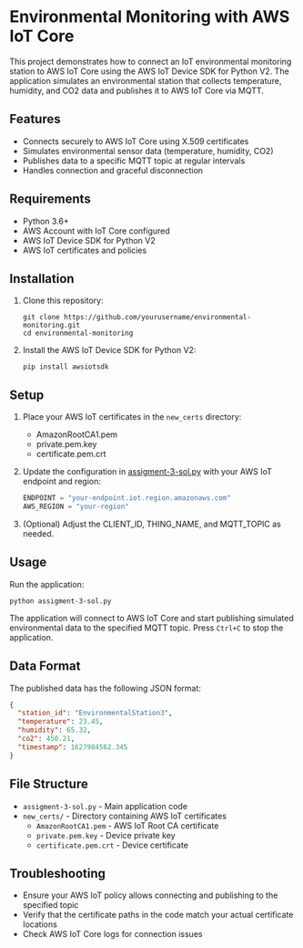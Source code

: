 # Environmental Monitoring with AWS IoT Core

This project demonstrates how to connect an IoT environmental monitoring station to AWS IoT Core using the AWS IoT Device SDK for Python V2. The application simulates an environmental station that collects temperature, humidity, and CO2 data and publishes it to AWS IoT Core via MQTT.

## Features

- Connects securely to AWS IoT Core using X.509 certificates
- Simulates environmental sensor data (temperature, humidity, CO2)
- Publishes data to a specific MQTT topic at regular intervals
- Handles connection and graceful disconnection

## Requirements

- Python 3.6+
- AWS Account with IoT Core configured
- AWS IoT Device SDK for Python V2
- AWS IoT certificates and policies

## Installation

1. Clone this repository:
   ```
   git clone https://github.com/yourusername/environmental-monitoring.git
   cd environmental-monitoring
   ```

2. Install the AWS IoT Device SDK for Python V2:
   ```
   pip install awsiotsdk
   ```

## Setup

1. Place your AWS IoT certificates in the `new_certs` directory:
   - AmazonRootCA1.pem
   - private.pem.key
   - certificate.pem.crt

2. Update the configuration in [assigment-3-sol.py](assigment-3-sol.py) with your AWS IoT endpoint and region:
   ```python
   ENDPOINT = "your-endpoint.iot.region.amazonaws.com"
   AWS_REGION = "your-region"
   ```

3. (Optional) Adjust the CLIENT_ID, THING_NAME, and MQTT_TOPIC as needed.

## Usage

Run the application:
```
python assigment-3-sol.py
```

The application will connect to AWS IoT Core and start publishing simulated environmental data to the specified MQTT topic. Press `Ctrl+C` to stop the application.

## Data Format

The published data has the following JSON format:
```json
{
  "station_id": "EnvironmentalStation3",
  "temperature": 23.45,
  "humidity": 65.32,
  "co2": 450.21,
  "timestamp": 1627984562.345
}
```

## File Structure

- `assigment-3-sol.py` - Main application code
- `new_certs/` - Directory containing AWS IoT certificates
  - `AmazonRootCA1.pem` - AWS IoT Root CA certificate
  - `private.pem.key` - Device private key
  - `certificate.pem.crt` - Device certificate

## Troubleshooting

- Ensure your AWS IoT policy allows connecting and publishing to the specified topic
- Verify that the certificate paths in the code match your actual certificate locations
- Check AWS IoT Core logs for connection issues